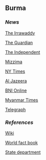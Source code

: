 ## Burma ##

### _News_ ###
[The Irrawaddy](https://www.irrawaddy.com/)

[The Guardian](https://www.theguardian.com/world/myanmar)

[The Independent](https://www.independent.co.uk/topic/Myanmar)

[Mizzima](http://www.mizzima.com/)

[NY Times](https://www.nytimes.com/topic/destination/myanmar)

[Al Jazeera](https://www.aljazeera.com/topics/country/myanmar.html)

[BNI Online](https://www.bnionline.net/en)

[Myanmar Times](https://www.mmtimes.com/)

[Telegraph](https://www.telegraph.co.uk/burma-myanmar/)

[]()

[]()

[]()

### _References_ ###
[Wiki](https://en.wikipedia.org/wiki/Myanmar)

[World fact book](https://www.cia.gov/library/publications/the-world-factbook/geos/bm.html)

[State department](https://www.state.gov/countries-areas/burma/)
